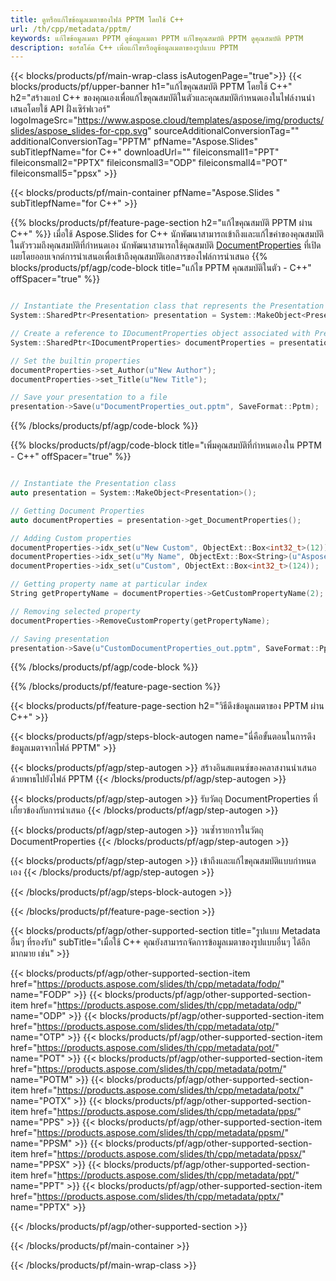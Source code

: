 ```yaml
---
title: ดูหรือแก้ไขข้อมูลเมตาของไฟล์ PPTM โดยใช้ C++
url: /th/cpp/metadata/pptm/
keywords: แก้ไขข้อมูลเมตา PPTM ดูข้อมูลเมตา PPTM แก้ไขคุณสมบัติ PPTM ดูคุณสมบัติ PPTM
description: ซอร์สโค้ด C++ เพื่อแก้ไขหรือดูข้อมูลเมตาของรูปแบบ PPTM
---
```


{{< blocks/products/pf/main-wrap-class isAutogenPage="true">}}
{{< blocks/products/pf/upper-banner h1="แก้ไขคุณสมบัติ PPTM โดยใช้ C++" h2="สร้างแอป C++ ของคุณเองเพื่อแก้ไขคุณสมบัติในตัวและคุณสมบัติกำหนดเองในไฟล์งานนำเสนอโดยใช้ API ฝั่งเซิร์ฟเวอร์" logoImageSrc="https://www.aspose.cloud/templates/aspose/img/products/slides/aspose_slides-for-cpp.svg" sourceAdditionalConversionTag="" additionalConversionTag="PPTM" pfName="Aspose.Slides" subTitlepfName="for C++" downloadUrl="" fileiconsmall1="PPT" fileiconsmall2="PPTX" fileiconsmall3="ODP" fileiconsmall4="POT" fileiconsmall5="ppsx" >}}

{{< blocks/products/pf/main-container pfName="Aspose.Slides " subTitlepfName="for C++" >}}

{{% blocks/products/pf/feature-page-section  h2="แก้ไขคุณสมบัติ PPTM ผ่าน C++" %}}
เมื่อใช้ Aspose.Slides for C++ นักพัฒนาสามารถเข้าถึงและแก้ไขค่าของคุณสมบัติในตัวรวมถึงคุณสมบัติที่กำหนดเอง นักพัฒนาสามารถใช้คุณสมบัติ [DocumentProperties](https://reference.aspose.com/slides/cpp/aspose.slides/documentproperties/) ที่เปิดเผยโดยออบเจกต์การนำเสนอเพื่อเข้าถึงคุณสมบัติเอกสารของไฟล์การนำเสนอ
{{% blocks/products/pf/agp/code-block title="แก้ไข PPTM คุณสมบัติในตัว - C++" offSpacer="true" %}}

```cpp

// Instantiate the Presentation class that represents the Presentation
System::SharedPtr<Presentation> presentation = System::MakeObject<Presentation>(u"presentation.pptm");

// Create a reference to IDocumentProperties object associated with Presentation
System::SharedPtr<IDocumentProperties> documentProperties = presentation->get_DocumentProperties();

// Set the builtin properties
documentProperties->set_Author(u"New Author");
documentProperties->set_Title(u"New Title");

// Save your presentation to a file
presentation->Save(u"DocumentProperties_out.pptm", SaveFormat::Pptm);
```

{{% /blocks/products/pf/agp/code-block %}}

{{% blocks/products/pf/agp/code-block title="เพิ่มคุณสมบัติที่กำหนดเองใน PPTM - C++" offSpacer="true" %}}

```cpp

// Instantiate the Presentation class
auto presentation = System::MakeObject<Presentation>();

// Getting Document Properties
auto documentProperties = presentation->get_DocumentProperties();

// Adding Custom properties
documentProperties->idx_set(u"New Custom", ObjectExt::Box<int32_t>(12));
documentProperties->idx_set(u"My Name", ObjectExt::Box<String>(u"Aspose Metadata Editor"));
documentProperties->idx_set(u"Custom", ObjectExt::Box<int32_t>(124));

// Getting property name at particular index
String getPropertyName = documentProperties->GetCustomPropertyName(2);

// Removing selected property
documentProperties->RemoveCustomProperty(getPropertyName);

// Saving presentation
presentation->Save(u"CustomDocumentProperties_out.pptm", SaveFormat::Pptm);
```

{{% /blocks/products/pf/agp/code-block %}}

{{% /blocks/products/pf/feature-page-section %}}

{{< blocks/products/pf/feature-page-section  h2="วิธีดึงข้อมูลเมตาของ PPTM ผ่าน C++" >}}

{{< blocks/products/pf/agp/steps-block-autogen name="นี่คือขั้นตอนในการดึงข้อมูลเมตาจากไฟล์ PPTM" >}}

{{< blocks/products/pf/agp/step-autogen >}}
สร้างอินสแตนซ์ของคลาสงานนำเสนอด้วยพาธไปยังไฟล์ PPTM
{{< /blocks/products/pf/agp/step-autogen >}}

{{< blocks/products/pf/agp/step-autogen >}}
รับวัตถุ DocumentProperties ที่เกี่ยวข้องกับการนำเสนอ
{{< /blocks/products/pf/agp/step-autogen >}}

{{< blocks/products/pf/agp/step-autogen >}}
วนซ้ำรายการในวัตถุ DocumentProperties
{{< /blocks/products/pf/agp/step-autogen >}}

{{< blocks/products/pf/agp/step-autogen >}}
เข้าถึงและแก้ไขคุณสมบัติแบบกำหนดเอง
{{< /blocks/products/pf/agp/step-autogen >}}

{{< /blocks/products/pf/agp/steps-block-autogen >}}

{{< /blocks/products/pf/feature-page-section >}}

{{< blocks/products/pf/agp/other-supported-section title="รูปแบบ Metadata อื่นๆ ที่รองรับ" subTitle="เมื่อใช้ C++ คุณยังสามารถจัดการข้อมูลเมตาของรูปแบบอื่นๆ ได้อีกมากมาย เช่น" >}}

{{< blocks/products/pf/agp/other-supported-section-item href="https://products.aspose.com/slides/th/cpp/metadata/fodp/" name="FODP" >}}
{{< blocks/products/pf/agp/other-supported-section-item href="https://products.aspose.com/slides/th/cpp/metadata/odp/" name="ODP" >}}
{{< blocks/products/pf/agp/other-supported-section-item href="https://products.aspose.com/slides/th/cpp/metadata/otp/" name="OTP" >}}
{{< blocks/products/pf/agp/other-supported-section-item href="https://products.aspose.com/slides/th/cpp/metadata/pot/" name="POT" >}}
{{< blocks/products/pf/agp/other-supported-section-item href="https://products.aspose.com/slides/th/cpp/metadata/potm/" name="POTM" >}}
{{< blocks/products/pf/agp/other-supported-section-item href="https://products.aspose.com/slides/th/cpp/metadata/potx/" name="POTX" >}}
{{< blocks/products/pf/agp/other-supported-section-item href="https://products.aspose.com/slides/th/cpp/metadata/pps/" name="PPS" >}}
{{< blocks/products/pf/agp/other-supported-section-item href="https://products.aspose.com/slides/th/cpp/metadata/ppsm/" name="PPSM" >}}
{{< blocks/products/pf/agp/other-supported-section-item href="https://products.aspose.com/slides/th/cpp/metadata/ppsx/" name="PPSX" >}}
{{< blocks/products/pf/agp/other-supported-section-item href="https://products.aspose.com/slides/th/cpp/metadata/ppt/" name="PPT" >}}
{{< blocks/products/pf/agp/other-supported-section-item href="https://products.aspose.com/slides/th/cpp/metadata/pptx/" name="PPTX" >}}


{{< /blocks/products/pf/agp/other-supported-section >}}

{{< /blocks/products/pf/main-container >}}
    
{{< /blocks/products/pf/main-wrap-class >}}